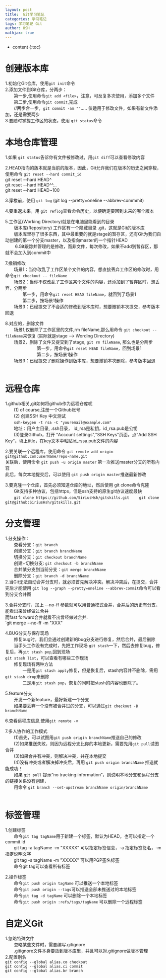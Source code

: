 ```yaml
---
layout: post
title:  Git学习笔记
categories: 学习笔记
tags: 学习笔记 Git
author: HSH
mathjax: true
---
```


* content
{:toc}





# 创建版本库

1.初始化Git仓库，使用`git init`命令  
2.添加文件到Git仓库，分两步：  
　　第一步,使用命令`git add <file>`，注意，可反复多次使用，添加多个文件  
　　第二步,使用命令`git commit`,完成  
　　//两步合一步，`git commit -am ""`..... 仅适用于修改文件，如果有新文件添加，还是需要两步  
3.要随时掌握工作区的状态，使用 `git status`命令  

# 本地仓库管理

1.如果 `git status`告诉你有文件被修改过，用`git diff`可以查看修改内容  

2.HEAD指向的版本就是当前的版本，因此，Git允许我们在版本的历史之间穿梭，使用命令 `git reset --hard commit_id`  
git reset --hard HEAD^    
git reset --hard HEAD^^...  
git reset --hard HEAD~100  

3.穿梭前，使用 `git log`    (git log --pretty=oneline --abbrev-commmit)    

4.要重返未来，用 `git reflog`查看命令历史，以便确定要回到未来的哪个版本  

5.工作区(Working Directory)就是在电脑里能看到的目录  
　　版本库(Repository) 工作区有一个隐藏目录 .git，这就是Git的版本库  
　　版本库里存了很多东西，其中最重要的就是stage的暂存区，还有Git为我们自动创建的第一个分支master，以及指向master的一个指针HEAD  
　　
6.Git跟踪并管理的是修改，而非文件，每次修改，如果不add到暂存区，那就不会加入到commit中
  
7.撤销修改    
   　　场景1：当你改乱了工作区某个文件的内容，想直接丢弃工作区的修改时，用命令`git checkout -- fileName`  
   　　场景2：当你不仅改乱了工作区某个文件的内容，还添加到了暂存区时，想丢弃，分两步  
　　　　第一步，用命令`git reset HEAD fileName`，就回到了场景1  		
　　　　第二步，按场景1操作  
　　场景3：已经提交了不合适的修改到版本库时，想要撤销本次提交，参考版本回退  

8.对应的，删除文件  
	　　场景1,仅删除了工作区里的文件,rm fileName,那么用命令 `git checkout -- fileName`来恢复 (实际就是stage  --> Wording Directory)   
	　　场景2，删除了文件又提交到了stage, `git rm fileName`, 那么也是分两步  		　　 
　　　　　第一步，用命令`git reset HEAD fileName`，回到场景1  		 　　
　　　　　第二步，按场景1操作  
	　　场景3：已经提交了删除操作到版本库，想要撤销本次删除，参考版本回退  
	　　
#  远程仓库
1.github相关,git如何将github作为远程仓库呢  
　　(1) of course,注册一个Github账号  
　　(2) 创建SSH Key   中文测试  
　　`ssh-keygen -t rsa -C "youremail@example.com"`  
　　地址：用户主目录, .ssh目录， id_rsa是私钥，id_rsa.pub是公钥    
　　(3)登录Github，打开 “Account settings","SSH Keys"页面，点“Add SSH Key“，填上title，在key文本中粘贴id_rssa.pub文件的内容　　  


2.要关联一个远程库，使用命令 `git remote add origin git@github.com:userName/repo-name.git`  
		关联后，使用命令 `git push -u origin master` 第一次推送master分支的所有内容  
		此后，每次本地提交后，可以使用 `git push origin master`推送最新修改  
		
3.要克隆一个仓库，首先必须知道仓库的地址，然后使用 git clone命令克隆  
　　Git支持多种协议，包括https，但是ssh支持的原生git协议速度最快  
　　`git clone https://github.com/SiriusHsh/gitskills.git`
　　`git clone git@github:SiriusHsh/gitskills.git`
# 分支管理
1.分支操作：  
　　查看分支：`git branch`  
　　创建分支：`git branch branchName`  
　　切换分支：`git checkout branchName`　  
　　创建+切换分支: `git checkout -b branchName`  
　　合并某分支到当前分支：`git merge branchName`  
　　删除分支：`git branch -d branchName`  
2.当Git无法自动合并分支时，就必须首先解决冲突。解决冲突后，在提交，合并完后才能使用 `git log --graph --pretty=oneline --abbrev-commit`命令可以看到分支合并图  

3.合并分支时，加上 --no-ff 参数就可以用普通模式合并，合并后的历史有分支，能看出来曾经做过合并  
而fast forward合并就看不出曾经做过合并.  
	  `git merge --no-ff -m "XXX"  

  
4.BUG分支与保存现场  
　　修复bug时，我们会通过创建新的bug分支进行修复，然后合并，最后删除  
　　当手头工作没有完成时，先把工作现场 `git stash`一下，然后去修复bug，修复后，再`git stash pop`,回到现场  
`git stash list`，可以查看有哪些工作现场  
　　修复现场有两种方法  
　　　　一是用`git stash apply`修复，但是恢复后，stash内容并不删除，需用`git stash drop`来删除  
　　　　二是用`git stash pop`，恢复的同时把stash的内容也删除了。  

5.feature分支  
　　开发一个新feature，最好新建一个分支  
　　如果要丢弃一个没有被合并过的分支，可以通过`git checkout -D branchName`  

6.查看远程库信息,使用`git remote -v`	  

7.多人协作的工作模式  
　　(1)首先，可以试图用`git push origin branchName`推送自己的修改  
　　(2)如果推送失败，则因为远程分支比你的本地更新，需要先用`git pull`试图合并  
　　(3)如果合并有冲突，则解决冲突，并在本地提交  
　　(4)没有冲突或者解决掉冲突后，再用 `git push origin branchName` 推送就能成功！  
　　如果 `git pull` 提示“no tracking information“，则说明本地分支和远程分支的链接关系没有创建，  
　　用命令 `git branch --set-upstream branchName origin/branchName`  
　
# 标签管理
1.创建标签  
　　命令`git tag tagName`用于新建一个标签，默认为HEAD，也可以指定一个commit id  
　　git tag -a tagName -m "XXXXX"  可以指定标签信息，-a 指定标签签名，-m指定说明文字  
　　git tag -s tagName -m "XXXXX"  可以用PGP签名标签  
　　命令git tag可以查看所有标签  

2.操作标签  
　　命令`git push origin tagName` 可以推送一个本地标签  
　　命令`git push origin --tags`可以推送全部未推送过的本地标签  
　　命令`git tag -d tagName` 可以删除一个本地标签  
　　命令`git push origin :refs/tags/tagName` 可以删除一个远程标签  
# 自定义Git
1.忽略特殊文件  
　　忽略某些文件时，需要编写.gitignore  
　　.gitignore文件本身要放到版本库里，并且可以对.gitignore做版本管理  
2.配置别名  
`git config --global alias.co checkout`  
`git config --global alias.ci commit`  
`git config --global alias.br branch`  
